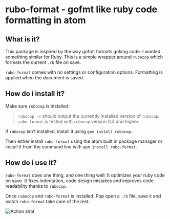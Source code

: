# rubo-format - gofmt like ruby code formatting in atom

## What is it?

This package is inspired by the way gofmt formats golang code. I wanted something similar for Ruby. This is a simple wrapper around ``rubocop`` which formats the current `.rb` file on save.

`rubo-format` comes with no settings or configuration options. Formatting is applied when the document is saved.

## How do i install it?

Make sure `rubocop` is installed:

>`rubocop -v` should output the currently installed version of `rubocop`.
`rubo-format` is tested with `rubocop` version 0.3 and higher.

If `rubocop` isn't installed, install it using `gem install rubocop`.

Then either install `rubo-format` using the atom built in package manager or
install it from the command line with `apm install rubo-format`.

## How do i use it?

`rubo-format` does one thing, and one thing well: It optimizes your ruby code on save.
It fixes indentation, code design mistakes and improves code readability thanks to `rubocop`.

Once `rubocop` and `rubo-format` is installed. Pop open a `.rb` file, save it and watch
`rubo-format` take care of the rest.


![Action shot](https://cdn.rawgit.com/pariz/rubo-format/master/rubo-format.gif)
